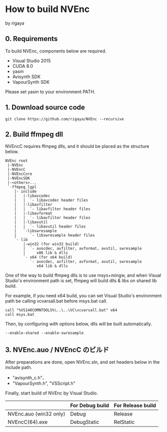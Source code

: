 
# How to build NVEnc
by rigaya  

## 0. Requirements
To build NVEnc, components below are required.

- Visual Studio 2015
- CUDA 8.0
- yasm
- Avisynth SDK
- VapourSynth SDK

Please set yasm to your environment PATH.

## 1. Download source code

```Batchfile
git clone https://github.com/rigaya/NVEnc --recursive
```

## 2. Build ffmpeg dll

NVEncC requires ffmpeg dlls, and it should be placed as the structure below.
```
NVEnc root
 |-NVEnc
 |-NVEncC
 |-NVEncCore
 |-NVEncSDK
 |-<others>...
 `-ffmpeg_lgpl
    |- include
    |   |-libavcodec
    |   |  `- libavcodec header files
    |   |-libavfilter
    |   |  `- libavfilter header files
    |   |-libavformat
    |   |  `- libavfilter header files
    |   |-libavutil
    |   |  `- libavutil header files
    |   `-libswresample
    |      `- libswresample header files
    `- lib
        |-win32 (for win32 build)
        |  `- avocdec, avfilter, avformat, avutil, swresample
        |     x86 lib & dlls
        `- x64 (for x64 build)
           `- avocdec, avfilter, avformat, avutil, swresample
              x64 lib & dlls
```

One of the way to build ffmpeg dlls is to use msys+mingw, and when Visual Studio's environment path is set, ffmpeg will build dlls & libs on shared lib build.

For example, if you need x64 build, you can set Visual Studio's environment path be calling vcvarsall.bat before msys.bat call.

```Batchfile
call "%VS140COMNTOOLS%\..\..\VC\vcvarsall.bat" x64
call msys.bat
```
Then, by configuring with options below, dlls will be built automatically.
```
--enable-shared --enable-swresample
```


## 3. NVEnc.auo / NVEncC のビルド

After preparations are done, open NVEnc.sln, and set headers below in the include path.

 - "avisynth_c.h"、
 - "VapourSynth.h", "VSScript.h"

Finally, start build of NVEnc by Visual Studio.

|  |For Debug build|For Release build|
|:--------------|:--------------|:--------|
|NVEnc.auo (win32 only) | Debug | Release |
|NVEncC(64).exe | DebugStatic | RelStatic |

